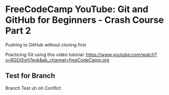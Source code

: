 # FreeCodeCamp YouTube: Git and GitHub for Beginners - Crash Course Part 2

Pushing to GitHub without cloning first

Practicing Git using this video tutorial: https://www.youtube.com/watch?v=RGOj5yH7evk&ab_channel=freeCodeCamp.org

## Test for Branch

Branch Test
uh oh
Conflict
